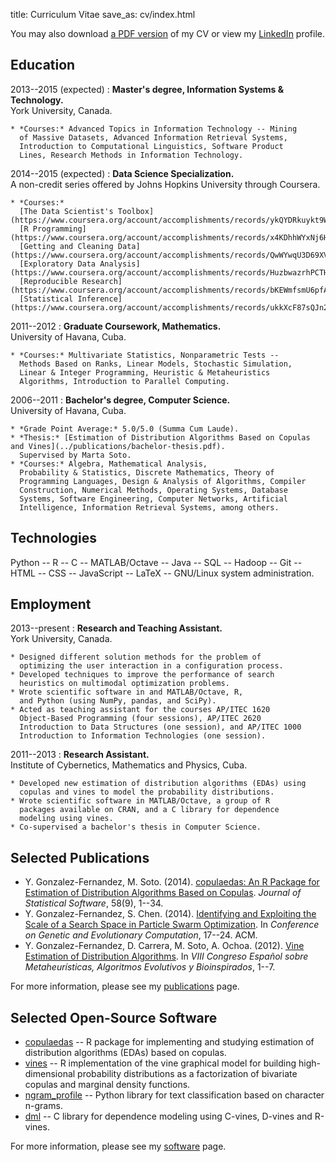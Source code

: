 title: Curriculum Vitae
save_as: cv/index.html

You may also download
[a PDF version]({attach}yasser_gonzalez.pdf "Yasser Gonzalez — Curriculum Vitae")
of my CV or view my
[LinkedIn](https://linkedin.com/in/yasserglez) profile.

## Education

2013--2015 (expected)
:   **Master's degree, Information Systems & Technology.**<br>
    York University, Canada.

    * *Courses:* Advanced Topics in Information Technology -- Mining
      of Massive Datasets, Advanced Information Retrieval Systems,
      Introduction to Computational Linguistics, Software Product
      Lines, Research Methods in Information Technology.

2014--2015 (expected)
:   **Data Science Specialization.**<br>
    A non-credit series offered by Johns Hopkins University through Coursera.

    * *Courses:*
      [The Data Scientist's Toolbox](https://www.coursera.org/account/accomplishments/records/ykQYDRkuykt9WWr7),
      [R Programming](https://www.coursera.org/account/accomplishments/records/x4KDhhWYxNj6HG2t),
      [Getting and Cleaning Data](https://www.coursera.org/account/accomplishments/records/QwWYwqU3D69XVpvd),
      [Exploratory Data Analysis](https://www.coursera.org/account/accomplishments/records/HuzbwazrhPCTHMrX),
      [Reproducible Research](https://www.coursera.org/account/accomplishments/records/bKEWmfsmU6pfA2V6),
      [Statistical Inference](https://www.coursera.org/account/accomplishments/records/ukkXcF87sQJn27f3).

2011--2012
:   **Graduate Coursework, Mathematics.**<br>
    University of Havana, Cuba.

    * *Courses:* Multivariate Statistics, Nonparametric Tests --
      Methods Based on Ranks, Linear Models, Stochastic Simulation,
      Linear & Integer Programming, Heuristic & Metaheuristics
      Algorithms, Introduction to Parallel Computing.

2006--2011
:   **Bachelor's degree, Computer Science.**<br>
    University of Havana, Cuba.

    * *Grade Point Average:* 5.0/5.0 (Summa Cum Laude).
    * *Thesis:* [Estimation of Distribution Algorithms Based on Copulas and Vines](../publications/bachelor-thesis.pdf).
      Supervised by Marta Soto.
    * *Courses:* Algebra, Mathematical Analysis,
      Probability & Statistics, Discrete Mathematics, Theory of
      Programming Languages, Design & Analysis of Algorithms, Compiler
      Construction, Numerical Methods, Operating Systems, Database
      Systems, Software Engineering, Computer Networks, Artificial
      Intelligence, Information Retrieval Systems, among others.

## Technologies

Python -- R -- C -- MATLAB/Octave -- Java -- SQL -- Hadoop -- Git --
HTML -- CSS -- JavaScript -- LaTeX -- GNU/Linux system administration.

## Employment

2013--present
:   **Research and Teaching Assistant.**<br>
    York University, Canada.

    * Designed different solution methods for the problem of
      optimizing the user interaction in a configuration process.
    * Developed techniques to improve the performance of search
      heuristics on multimodal optimization problems.
    * Wrote scientific software in and MATLAB/Octave, R,
      and Python (using NumPy, pandas, and SciPy).
    * Acted as teaching assistant for the courses AP/ITEC 1620
      Object-Based Programming (four sessions), AP/ITEC 2620
      Introduction to Data Structures (one session), and AP/ITEC 1000
      Introduction to Information Technologies (one session).

2011--2013
:   **Research Assistant.**<br>
    Institute of Cybernetics, Mathematics and Physics, Cuba.

    * Developed new estimation of distribution algorithms (EDAs) using
      copulas and vines to model the probability distributions.
    * Wrote scientific software in MATLAB/Octave, a group of R
      packages available on CRAN, and a C library for dependence
      modeling using vines.
    * Co-supervised a bachelor's thesis in Computer Science.

## Selected Publications

* Y. Gonzalez-Fernandez, M. Soto. (2014).
  [copulaedas: An R Package for Estimation of Distribution Algorithms Based on Copulas](http://www.jstatsoft.org/v58/i09/paper).
  *Journal of Statistical Software*, 58(9), 1--34.
* Y. Gonzalez-Fernandez, S. Chen. (2014).
  [Identifying and Exploiting the Scale of a Search Space in Particle Swarm Optimization](http://doi.acm.org/10.1145/2576768.2598280).
  In *Conference on Genetic and Evolutionary Computation*, 17--24. ACM.
* Y. Gonzalez-Fernandez, D. Carrera, M. Soto, A. Ochoa. (2012).
  [Vine Estimation of Distribution Algorithms](http://simd.albacete.org/maeb2012/papers/paper_99.pdf).
  In *VIII Congreso Español sobre Metaheurísticas, Algoritmos Evolutivos y Bioinspirados*, 1--7.

For more information, please see my [publications](/publications/) page.

## Selected Open-Source Software

* [copulaedas](https://github.com/yasserglez/copulaedas)
  -- R package for implementing and studying estimation of
  distribution algorithms (EDAs) based on copulas.
* [vines](https://github.com/yasserglez/vines) -- R implementation
  of the vine graphical model for building high-dimensional
  probability distributions as a factorization of bivariate copulas
  and marginal density functions.
* [ngram_profile](https://github.com/yasserglez/ngram_profile)
  -- Python library for text classification based on character n-grams.
* [dml](https://github.com/yasserglez/dml) -- C library for dependence
  modeling using C-vines, D-vines and R-vines.

For more information, please see my [software](/software/) page.
